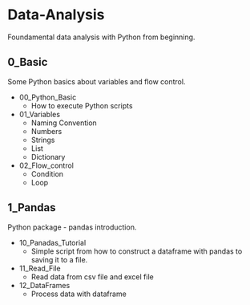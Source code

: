 # Data-Analysis

Foundamental data analysis with Python from beginning.

## 0_Basic

Some Python basics about variables and flow control.

- 00_Python_Basic
  - How to execute Python scripts
- 01_Variables
  - Naming Convention
  - Numbers
  - Strings
  - List
  - Dictionary
- 02_Flow_control
  - Condition
  - Loop

## 1_Pandas

Python package - pandas introduction.

- 10_Panadas_Tutorial
  - Simple script from how to construct a dataframe with pandas to saving it to a file.
- 11_Read_File
  - Read data from csv file and excel file
- 12_DataFrames
  - Process data with dataframe


